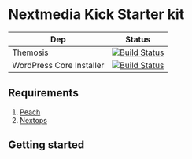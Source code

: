 Nextmedia Kick Starter kit
==================

| Dep                               | Status          | 
| ----------------------------------|:---------------:| 
| Themosis                          | [![Build Status](https://travis-ci.org/themosis/themosis.svg?branch=dev)](https://travis-ci.org/themosis/themosis) | 
| WordPress Core Installer          | [![Build Status](https://travis-ci.org/johnpbloch/wordpress-core-installer.svg?branch=master)](https://travis-ci.org/johnpbloch/wordpress-core-installer) |  

## Requirements
1. [Peach](https://github.com/NextmediaMa/peach)
2. [Nextops](https://github.com/NextmediaMa/nextops)

## Getting started

